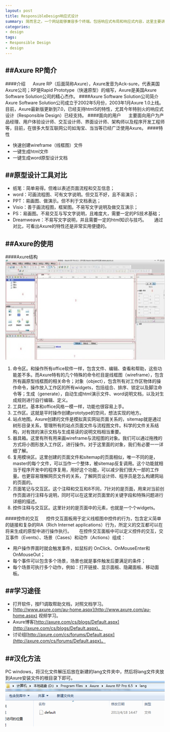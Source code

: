 ```yaml
---
layout: post
title: ResponsibleDesign响应式设计
summary: 简而言之，一个网站能够兼容多个终端。包括响应式布局和响应式内容，这里主要讲的是响应式布局。
categories:
- design
tags:
- Responsible Design
- design
---
```



##Axure RP简介
---
####介绍
&nbsp;&nbsp;&nbsp;&nbsp; Axure RP（后面简称Axure），Axure发音为Ack-sure，代表美国Axure公司；RP是Rapid Prototype（快速原型）的缩写，Axure是美国Axure Software Solution公司的精心杰作。
####Axure Software Solution公司简介
&nbsp;&nbsp;&nbsp;&nbsp; Axure Software Solution公司成立于2002年5月份，2003年1月Axure 1.0上线。目前，Axure最新版更新到7.0，已经支持html5的特性，尤其今年特别火的响应式设计（Responsible Design）已经支持。
####面向的用户
&nbsp;&nbsp;&nbsp;&nbsp; 主要面向用户为产品经理、用户体验设计师、交互设计师、界面设计师、架构师以及程序开发工程师等，目前，在很多大型互联网公司如淘宝、当当等已经广泛使用Axure。
####特性
- 快速创建wireframe（线框图）文件
- 一键生成html文件
- 一键生成word原型设计文档


##原型设计工具对比
---

- 纸笔：简单易得。但难以表述页面流程和交互信息；
- word：可画流程图、可有文字说明。但交互不好，且不易演示；
- PPT：易画图、做演示。但不利于文档表达；
- Visio：善于画流程图，框架图。不易写文字说明及做交互演示；
- PS：易画图。不易交互与写文字说明，且难度大，需要一定的PS技术基础；
- Dreamweave：不易写文字说明，并且需要一定的html知识与技巧。
&nbsp;&nbsp;&nbsp;&nbsp; 通过对比，可看出Axure的特性还是非常实用便捷的。

##Axure的使用
---
####Axure结构
![](/image/axure.jpg)

1. 命令区。和操作所有office软件一样，包含文件、编辑、查看和帮助，这些功能差不多。而Axure特有的几个特殊的命令栏目是线框图（wireframe），包含所有画原型线框图的相关命令；对象（object），包含所有对工作区物体的操作命令，操作放入工作区的所有widgets，包括组合、排序、锁定以及脚注命令等；生成（generate），自动生成html演示文件、word说明文档，以及对生成规则进行自行编辑、定义。
2. 工具栏。基本和office风格一模一样，功能也很容易上手。
3. 工作区。这就是平时操作创建prototype的空间，想法实现的地方。
4. 站点地图。Axure创建的文件是模拟真实网站页面关系的，sitemap就是通过树形目录关系，管理所有的站点页面文件与流程图文件。科学的文件关系结构，对有效的演示文档与生成易读的说明文档相当重要。
5. 器具箱。这里有所有用来画wireframe与流程图的对象。我们可以通过拖拽的方式将小图形放入工作区，进行操作。对于这里面的对象，我们有必要一一详细了解。
6. 复用模块区。这里创建的页面文件和sitemap的页面相似，唯一不同的是，master的每个文件，可以当作一个整体，被sitemap反复调用。这个功能就相当于程序开发中的程序复用，用好这个功能，可以减少我们很大一部的工作量。也更容易理解网页文件的关系，了解网页设计师、程序员是怎么构建网站的页面的。
7. 页面笔记与交互区。这个注释和交互和8不同，7针对的是页面，用来对当前创作页面进行注释与说明，同时可以在这里对页面里的关键字段和特殊问题进行详细的描述。
8. 控件注释与交互区。这里针对的是页面中的元素，也就是一个个widgets。

####控件的交互
&nbsp;&nbsp;&nbsp;&nbsp; 控件交互面板用于定义线框图中控件的行为，包含定义简单的链接和复杂的RIA（Rich Internet applications）行为，所定义的交互都可以在将来生成的原型中进行操作执行。
&nbsp;&nbsp;&nbsp;&nbsp; 在控件交互面板中可以定义控件的交互，交互事件（Events）、场景（Cases）和动作（Actions）组成：

- 用户操作界面时就会触发事件，如鼠标的 OnClick、OnMouseEnter和OnMouseOut；
- 每个事件可以包含多个场景，场景也就是事件触发后要满足的条件；
- 每个场景可执行多个动作，例如：打开链接、显示面板、隐藏面板、移动面板。

##学习途径
---
- 打开软件，按F1调取帮助文档，对照文档学习。
- [http://www.axure.com/au-home.aspx](http://www.axure.com/au-home.aspx) 视频学习。
- Axure博客[http://axure.com/cs/blogs/Default.aspx](http://axure.com/cs/blogs/Default.aspx)。
- 讨论组[http://axure.com/cs/forums/Default.aspx](http://axure.com/cs/forums/Default.aspx)。

##汉化方法
---
PC windows，将汉化文件解压后放在新建的lang文件夹中，然后将lang文件夹放到Axure安装文件的根目录下即可。
![](/image/hanhua.png)